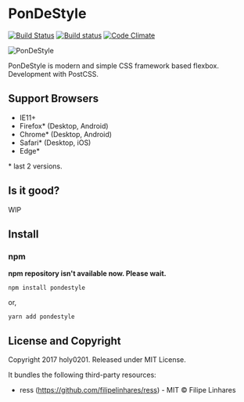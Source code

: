 # PonDeStyle 

[![Build Status](https://travis-ci.org/PonDeStyle/PonDeStyle.svg?branch=master)](https://travis-ci.org/PonDeStyle/PonDeStyle) [![Build status](https://ci.appveyor.com/api/projects/status/ytc4dqle1lbu5dr5?svg=true)](https://ci.appveyor.com/project/holy0201/pondestyle) [![Code Climate](https://codeclimate.com/github/PonDeStyle/PonDeStyle/badges/gpa.svg)](https://codeclimate.com/github/PonDeStyle/PonDeStyle)

![PonDeStyle](https://github.com/PonDeStyle/PonDeStyle/wiki/images/pondestyle-git-wall.png)

PonDeStyle is modern and simple CSS framework based flexbox.
Development with PostCSS.

## Support Browsers

* IE11+
* Firefox* (Desktop, Android)
* Chrome* (Desktop, Android)
* Safari* (Desktop, iOS)
* Edge*

\* last 2 versions.

## Is it good?

WIP

## Install

### npm

**npm repository isn't available now. Please wait.**

``npm install pondestyle``

or,

``yarn add pondestyle``

## License and Copyright

Copyright 2017 holy0201. Released under MIT License.

It bundles the following third-party resources:

* ress (https://github.com/filipelinhares/ress) - MIT © Filipe Linhares